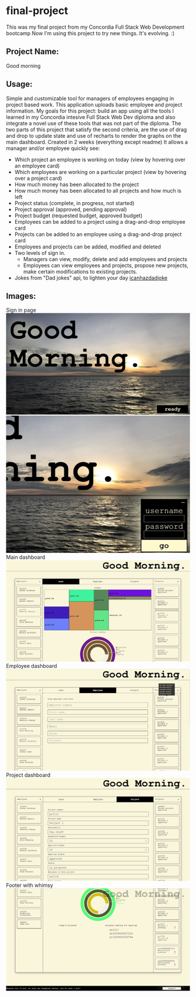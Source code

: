 ﻿# final-project
This was my final project from my Concordia Full Stack Web Development bootcamp
Now I'm using this project to try new things. It's evolving. :)
## Project Name: 
Good morning
## Usage: 
Simple and customizable tool for managers of employees engaging in project based work. 
This application uploads basic employee and project information.
My goals for this project:
 build an app using all the tools I learned in my Concordia intesive Full Stack Web Dev diploma and also integrate a novel
 use of these tools that was not part of the diploma. The two parts of this project that satisfy the second criteria, are the use of drag and drop to update state and use of recharts to render the graphs on the main dashboard.
Created in 2 weeks (everything except readme)
It allows a manager and/or employee quickly see:
* Which project an employee is working on today (view by hovering over an employee card)
* Which employees are working on a particular project (view by hovering over a project card)
* How much money has been allocated to the project
* How much money has been allocated to all projects and how much is left
* Project status (complete, in progress, not started)
* Project approval (approved, pending approval)
* Project budget (requested budget, approved budget)
* Employees can be added to a project using a drag-and-drop employee card
* Projects can be added to an employee using a drag-and-drop project card
* Employees and projects can be added, modified and deleted
* Two levels of sign in.
    * Managers can view, modify, delete and add employees and projects
    * Employees can view employees and projects, propose new projects, make certain modifications to existing projects.
* Jokes from "Dad jokes" api, to lighten your day [icanhazdadjoke](https://icanhazdadjoke.com/ )


## Images:
Sign in page
![SignIn](https://github.com/AlexandraLavell/final-project/blob/main/client/public/Sign-in%20page.JPG)
![SignIn2](https://github.com/AlexandraLavell/final-project/blob/main/client/public/Sign-in%20expanded.JPG)
Main dashboard
![MainDash](https://github.com/AlexandraLavell/final-project/blob/main/client/public/Main%20dashboard.JPG)
Employee dashboard
![EmployeeDash](https://github.com/AlexandraLavell/final-project/blob/main/client/public/employee%20dash.JPG)
Project dashboard
![ProjectDash](https://github.com/AlexandraLavell/final-project/blob/main/client/public/project%20dash.JPG)
Footer with whimsy
![EmployeeDash](https://github.com/AlexandraLavell/final-project/blob/main/client/public/Footer.JPG)

